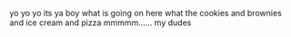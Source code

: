 yo yo yo its ya boy
what
is going
on 
here what the cookies and brownies and ice cream and pizza mmmmm......
my dudes
